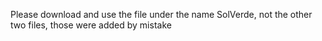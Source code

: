 Please download and use the file under the name SolVerde, not the other two files, those were added by mistake
